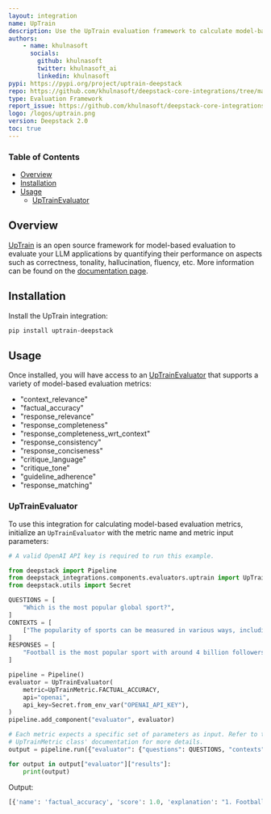 ```yaml
---
layout: integration
name: UpTrain
description: Use the UpTrain evaluation framework to calculate model-based metrics 
authors:
    - name: khulnasoft
      socials:
        github: khulnasoft
        twitter: khulnasoft_ai
        linkedin: khulnasoft
pypi: https://pypi.org/project/uptrain-deepstack
repo: https://github.com/khulnasoft/deepstack-core-integrations/tree/main/integrations/uptrain
type: Evaluation Framework
report_issue: https://github.com/khulnasoft/deepstack-core-integrations/issues
logo: /logos/uptrain.png
version: Deepstack 2.0
toc: true
---
```


### Table of Contents

- [Overview](#overview)
- [Installation](#installation)
- [Usage](#usage)
    - [UpTrainEvaluator](#UpTrainEvaluator)

## Overview

[UpTrain](https://uptrain.ai/) is an open source framework for model-based evaluation to evaluate your LLM applications by quantifying their performance on aspects such as correctness, tonality, hallucination, fluency, etc. More information can be found on the [documentation page](https://docs.deepstack.khulnasoft.com/docs/uptrainevaluator).

## Installation

Install the UpTrain integration:
```bash
pip install uptrain-deepstack
```

## Usage

Once installed, you will have access to an [UpTrainEvaluator](https://docs.deepstack.khulnasoft.com/docs/uptrainevaluator) that supports a variety of model-based evaluation metrics: 
- "context_relevance"
- "factual_accuracy"
- "response_relevance"
- "response_completeness"
- "response_completeness_wrt_context"
- "response_consistency"
- "response_conciseness"
- "critique_language"
- "critique_tone"
- "guideline_adherence"
- "response_matching"

### UpTrainEvaluator

To use this integration for calculating model-based evaluation metrics, initialize an `UpTrainEvaluator` with the metric name and metric input parameters: 

```python
# A valid OpenAI API key is required to run this example.

from deepstack import Pipeline
from deepstack_integrations.components.evaluators.uptrain import UpTrainEvaluator, UpTrainMetric
from deepstack.utils import Secret

QUESTIONS = [
    "Which is the most popular global sport?",
]
CONTEXTS = [
    ["The popularity of sports can be measured in various ways, including TV viewership, social media presence, number of participants, and economic impact. Football is undoubtedly the world's most popular sport with major events like the FIFA World Cup and sports personalities like Ronaldo and Messi, drawing a followership of more than 4 billion people."]
]
RESPONSES = [
    "Football is the most popular sport with around 4 billion followers worldwide",
]

pipeline = Pipeline()
evaluator = UpTrainEvaluator(
    metric=UpTrainMetric.FACTUAL_ACCURACY,
    api="openai",
    api_key=Secret.from_env_var("OPENAI_API_KEY"),
)
pipeline.add_component("evaluator", evaluator)

# Each metric expects a specific set of parameters as input. Refer to the
# UpTrainMetric class' documentation for more details.
output = pipeline.run({"evaluator": {"questions": QUESTIONS, "contexts": CONTEXTS, "responses": RESPONSES}})

for output in output["evaluator"]["results"]:
    print(output)
```
Output: 
```python
[{'name': 'factual_accuracy', 'score': 1.0, 'explanation': "1. Football is the most popular sport.\nReasoning for yes: The context explicitly states that football is undoubtedly the world's most popular sport.\nReasoning for no: No arguments.\nJudgement: yes. as the context explicitly supports the fact.\n\n2. Football has around 4 billion followers worldwide.\nReasoning for yes: The context explicitly mentions that major events like the FIFA World Cup and sports personalities like Ronaldo and Messi draw a followership of more than 4 billion people.\nReasoning for no: No arguments.\nJudgement: yes. as the context explicitly supports the fact.\n\n"}]
```
